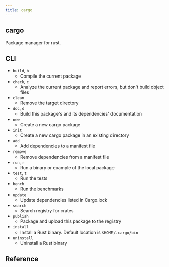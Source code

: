 ```yaml
---
title: cargo
---
```


## cargo
Package manager for rust.

## CLI

- `build`, `b`
    - Compile the current package
- `check`, `c`
    - Analyze the current package and report errors, but don't build object files
- `clean`
    - Remove the target directory
- `doc`, `d`
    - Build this package's and its dependencies' documentation
- `new`
    - Create a new cargo package
- `init`
    - Create a new cargo package in an existing directory
- `add`
    - Add dependencies to a manifest file
- `remove`
    - Remove dependencies from a manifest file
- `run`, `r`
    - Run a binary or example of the local package
- `test`, `t`
    - Run the tests
- `bench`
    - Run the benchmarks
- `update`
    - Update dependencies listed in Cargo.lock
- `search`
    - Search registry for crates
- `publish`
    - Package and upload this package to the registry
- `install`
    - Install a Rust binary. Default location is `$HOME/.cargo/bin`
- `uninstall`
    - Uninstall a Rust binary

## Reference
